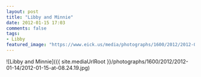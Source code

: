 ```yaml
---
layout: post
title: "Libby and Minnie"
date: 2012-01-15 17:03
comments: false
tags: 
- Libby
featured_image: "https://www.eick.us/media/photographs/1600/2012/2012-01-14/2012-01-15-at-08.24.19.jpg"
---
```

![Libby and Minnie]({{ site.mediaUrlRoot }}/photographs/1600/2012/2012-01-14/2012-01-15-at-08.24.19.jpg)


